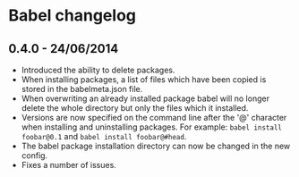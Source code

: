 # Babel changelog

## 0.4.0 - 24/06/2014

* Introduced the ability to delete packages.
* When installing packages, a list of files which have been copied is stored
  in the babelmeta.json file.
* When overwriting an already installed package babel will no longer delete
  the whole directory but only the files which it installed.
* Versions are now specified on the command line after the '@' character when
  installing and uninstalling packages. For example: ``babel install foobar@0.1``
  and ``babel install foobar@#head``.
* The babel package installation directory can now be changed in the new
  config.
* Fixes a number of issues.
